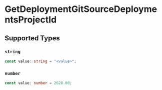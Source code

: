 # GetDeploymentGitSourceDeploymentsProjectId


## Supported Types

### `string`

```typescript
const value: string = "<value>";
```

### `number`

```typescript
const value: number = 2628.00;
```

